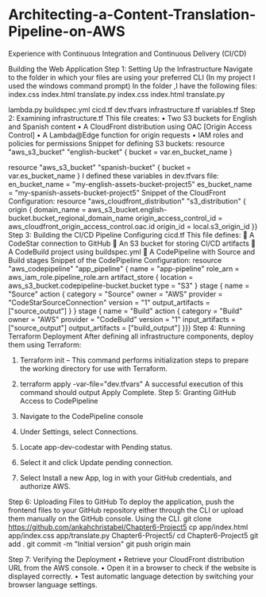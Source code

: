 # Architecting-a-Content-Translation-Pipeline-on-AWS
Experience with Continuous Integration and Continuous Delivery (CI/CD)

Building the Web Application
Step 1: Setting Up the Infrastructure
Navigate to the folder in which your files are using your preferred CLI (In my project I used the windows command prompt)
In the folder ,I have the following files:
 index.css
 index.html
 translate.py
  index.css
 index.html
 translate.py                                
  
 lambda.py
buildspec.yml
cicd.tf
dev.tfvars
infrastructure.tf
variables.tf
Step 2: Examining infrastructure.tf
This file creates:
•	Two S3 buckets for English and Spanish content
•	A CloudFront distribution using OAC [Origin Access Control]
•	A Lambda@Edge function for origin requests
•	IAM roles and policies for permissions
Snippet for defining S3 buckets:
resource "aws_s3_bucket" "english-bucket" {
  bucket = var.en_bucket_name
}

resource "aws_s3_bucket" "spanish-bucket" {
  bucket = var.es_bucket_name
}
I defined these variables in dev.tfvars file:
en_bucket_name = "my-english-assets-bucket-project5"
es_bucket_name = "my-spanish-assets-bucket-project5"
Snippet of the CloudFront Configuration:
resource "aws_cloudfront_distribution" "s3_distribution" {
  origin {
    domain_name = aws_s3_bucket.english-bucket.bucket_regional_domain_name
    origin_access_control_id = aws_cloudfront_origin_access_control.oac.id
    origin_id = local.s3_origin_id  }}
Step 3: Building the CI/CD Pipeline
Configuring cicd.tf
This file defines:
	A CodeStar connection to GitHub
	An S3 bucket for storing CI/CD artifacts
	A CodeBuild project using buildspec.yml
	A CodePipeline with Source and Build stages
Snippet of the CodePipeline Configuration:
resource "aws_codepipeline" "app_pipeline" {
  name     = "app-pipeline"
  role_arn = aws_iam_role.pipeline_role.arn
  artifact_store {
    location = aws_s3_bucket.codepipeline-bucket.bucket
    type     = "S3" }
  stage {
  name = "Source"
  action {
  category = "Source"
  owner    = "AWS"
  provider = "CodeStarSourceConnection"
 version  = "1"
 output_artifacts = ["source_output"] } }
 stage {
 name = "Build"
 action {
 category = "Build"
 owner    = "AWS"
      provider = "CodeBuild"
      version  = "1"
      input_artifacts  = ["source_output"]
      output_artifacts = ["build_output"] }}}
Step 4: Running Terraform Deployment
After defining all infrastructure components, deploy them using Terraform:
1.	Terraform init – This command performs initialization steps to prepare the working directory for use with Terraform.

2.	terraform apply -var-file="dev.tfvars"
A successful execution of this command should output Apply Complete.
Step 5: Granting GitHub Access to CodePipeline
1.	Navigate to the CodePipeline console
2.	Under Settings, select Connections.
3.	Locate app-dev-codestar with Pending status.
4.	Select it and click Update pending connection.
5.	Select Install a new App, log in with your GitHub credentials, and authorize AWS.

Step 6: Uploading Files to GitHub
To deploy the application, push the frontend files to your GitHub repository either through the CLI or upload them manually on the GitHub console.
Using the CLI.
git clone https://github.com/ankahchristabel/Chapter6-Project5
cp app/index.html app/index.css app/translate.py Chapter6-Project5/
cd Chapter6-Project5
git add .
git commit -m "Initial version"
git push origin main

Step 7: Verifying the Deployment
•	Retrieve your CloudFront distribution URL from the AWS console.
•	Open it in a browser to check if the website is displayed correctly.
•	Test automatic language detection by switching your browser language settings.


